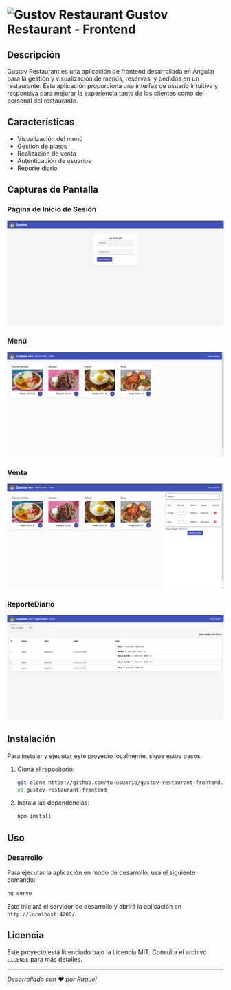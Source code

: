 # ![Gustov Restaurant](./src/assets/favicon.ico) Gustov Restaurant - Frontend



## Descripción

Gustov Restaurant es una aplicación de frontend desarrollada en Angular para la gestión y visualización de menús, reservas, y pedidos en un restaurante. Esta aplicación proporciona una interfaz de usuario intuitiva y responsiva para mejorar la experiencia tanto de los clientes como del personal del restaurante.

## Características

- Visualización del menú
- Gestión de platos
- Realización de venta
- Autenticación de usuarios
- Reporte diario

## Capturas de Pantalla

### Página de Inicio de Sesión

![Home Page](./src/assets/demo/login.png)

### Menú

![Menu](./src/assets/demo/menu.png)

### Venta

![Sale](./src/assets/demo/sale.png)

### ReporteDiario

![Dayli Report](./src/assets/demo/dayli-report.png)

## Instalación

Para instalar y ejecutar este proyecto localmente, sigue estos pasos:

1. Clona el repositorio:

   ```sh
   git clone https://github.com/tu-usuario/gustov-restaurant-frontend.git
   cd gustov-restaurant-frontend
   ```

2. Instala las dependencias:

   ```sh
   npm install
   ```

## Uso

### Desarrollo

Para ejecutar la aplicación en modo de desarrollo, usa el siguiente comando:

```sh
ng serve
```

Esto iniciará el servidor de desarrollo y abrirá la aplicación en `http://localhost:4200/`.

## Licencia

Este proyecto está licenciado bajo la Licencia MIT. Consulta el archivo `LICENSE` para más detalles.

---

_Desarrollado con ♥ por [Raquel](https://github.com/raquel-hash)_

